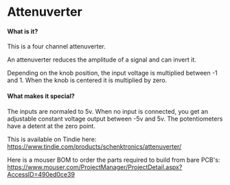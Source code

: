 # Attenuverter

#### What is it?
This is a four channel attenuverter.

An attenuverter reduces the amplitude of a signal and can invert it.

Depending on the knob position, the input voltage is multiplied between -1 and 1. When the knob is centered it is multiplied by zero.

#### What makes it special?
The inputs are normaled to 5v. When no input is connected, you get an adjustable constant voltage output between -5v and 5v. The potentiometers have a detent at the zero point.

This is available on Tindie here: https://www.tindie.com/products/schenktronics/attenuverter/

Here is a mouser BOM to order the parts required to build from bare PCB's: https://www.mouser.com/ProjectManager/ProjectDetail.aspx?AccessID=490ed0ce39
